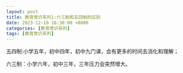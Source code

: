 ```yaml
---
layout: post
title: 教育常识系列1:六三制和五四制的区别
date: 2023-12-10 16:30:00 +0800
categories: [教育常识系列]
tags: [教育常识系列]
---
```


五四制:小学五年，初中四年，初中九门课，会有更多的时间去消化和理解；

六三制：小学六年，初中三年，三年压力会突然增大。
